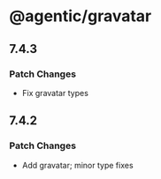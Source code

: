 # @agentic/gravatar

## 7.4.3

### Patch Changes

- Fix gravatar types

## 7.4.2

### Patch Changes

- Add gravatar; minor type fixes
